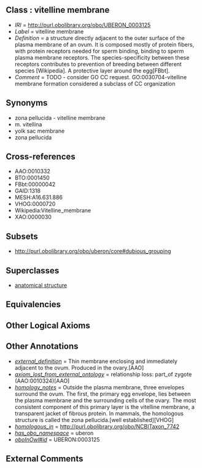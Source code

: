 
## Class : vitelline membrane

 * *IRI* = http://purl.obolibrary.org/obo/UBERON_0003125
 * *Label* = vitelline membrane
 * *Definition* = a structure directly adjacent to the outer surface of the plasma membrane of an ovum. It is composed mostly of protein fibers, with protein receptors needed for sperm binding, binding to sperm plasma membrane receptors. The species-specificity between these receptors contributes to prevention of breeding between different species [Wikipedia]. A protective layer around the egg[FBbt].
 * *Comment* = TODO - consider GO CC request. GO:0030704-vitelline membrane formation considered a subclass of CC organization

## Synonyms

 * zona pellucida - vitelline membrane
 * m. vitellina
 * yolk sac membrane
 * zona pellucida

## Cross-references

 * AAO:0010332
 * BTO:0001450
 * FBbt:00000042
 * GAID:1318
 * MESH:A16.631.886
 * VHOG:0000720
 * Wikipedia:Vitelline_membrane
 * XAO:0000030

## Subsets

 * http://purl.obolibrary.org/obo/uberon/core#dubious_grouping

## Superclasses

 * [anatomical structure](../../UBERON/61/UBERON_0000061.md)

## Equivalencies


## Other Logical Axioms


## Other Annotations

 * *[external_definition](../../UBPROP/01/UBPROP_0000001.md)* = Thin membrane enclosing and immediately adjacent to the ovum. Produced in the ovary.[AAO]
 * *[axiom_lost_from_external_ontology](../../UBPROP/02/UBPROP_0000002.md)* = relationship loss: part_of zygote (AAO:0010324)[AAO]
 * *[homology_notes](../../UBPROP/03/UBPROP_0000003.md)* = Outside the plasma membrane, three envelopes surround the ovum. The first, the primary egg envelope, lies between the plasma membrane and the surrounding cells of the ovary. The most consistent component of this primary layer is the vitelline membrane, a transparent jacket of fibrous protein. In mammals, the homologous structure is called the zona pellucida.[well established][VHOG]
 * *[homologous_in](../../core#homologous/in/core#homologous_in.md)* = http://purl.obolibrary.org/obo/NCBITaxon_7742
 * *[has_obo_namespace](../../ce/oboInOwl#hasOBONamespace.md)* = uberon
 * *[oboInOwl#id](../../id/oboInOwl#id.md)* = UBERON:0003125

## External Comments

